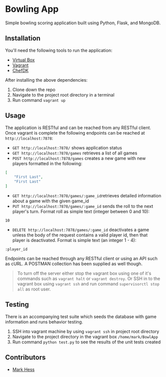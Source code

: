 # Bowling App
Simple bowling scoring application built using Python, Flask, and MongoDB.

## Installation
You'll need the following tools to run the application:

- [Virtual Box](https://www.virtualbox.org/)
- [Vagrant](https://www.vagrantup.com/downloads.html)
- [ChefDK](https://downloads.chef.io/chef-dk/)

After installing the above dependencies:

1. Clone down the repo
2. Navigate to the project root directory in a terminal
3. Run command `vagrant up`

## Usage
The application is RESTful and can be reached from any RESTful client.  Once vagrant is complete the following endpoints can be reached at `http://localhost:7878`:

- `GET http://localhost:7878/` shows application status
- `GET http://localhost:7878/games` retrieves a list of all games
- `POST http://localhost:7878/games` creates a new game with new players formatted in the following:
```json
[
    "First Last",
    "First Last"
]
```
- `GET http://localhost:7878/games/:game_id`retrieves detailed information about a game with the given game_id
- `PUT http://localhost:7878/games/:game_id` sends the roll to the next player's turn.  Format roll as simple text (integer between 0 and 10):
```
10
```
- `DELETE http://localhost:7878/games/:game_id` deactivates a game unless the body of the request contains a valid player id, then that player is deactivated.  Format is simple text (an integer 1 - 4):
```
:player_id
```

Endpoints can be reached through any RESTful client or using an API such as cURL.  A POSTMAN collection has been supplied as well though.

> To turn off the server either stop the vagrant box using one of it's commands such as `vagrant halt` or `vagrant destroy`.  Or SSH in to the vagrant box using `vagrant ssh` and run command `supervisorctl stop all` as root user.

## Testing
There is an accompanying test suite which seeds the database with game information and runs behavior testing.

1. SSH into vagrant machine by using `vagrant ssh` in project root directory
2. Navigate to the project directory in the vagrant box `/home/mark/BowlApp`
3. Run command `python test.py` to see the results of the unit tests created

## Contributors

- [Mark Hess](https://github.com/Hessmjr)
